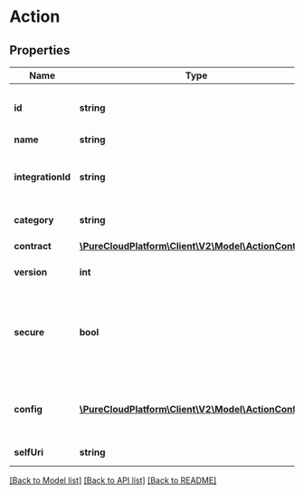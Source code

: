 # Action

## Properties
Name | Type | Description | Notes
------------ | ------------- | ------------- | -------------
**id** | **string** | The globally unique identifier for the object. | [optional] 
**name** | **string** |  | [optional] 
**integrationId** | **string** | The ID of the integration for which this action is associated | [optional] 
**category** | **string** | Category of Action | [optional] 
**contract** | [**\PureCloudPlatform\Client\V2\Model\ActionContract**](ActionContract.md) | Action contract | [optional] 
**version** | **int** | Version of this action | [optional] 
**secure** | **bool** | Indication of whether or not the action is designed to accept sensitive data | [optional] 
**config** | [**\PureCloudPlatform\Client\V2\Model\ActionConfig**](ActionConfig.md) | Configuration to support request and response processing | [optional] 
**selfUri** | **string** | The URI for this object | [optional] 

[[Back to Model list]](../README.md#documentation-for-models) [[Back to API list]](../README.md#documentation-for-api-endpoints) [[Back to README]](../README.md)


